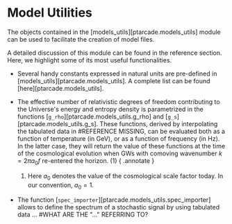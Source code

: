 # Model Utilities

The objects contained in the [models_utils][ptarcade.models_utils]
module can be used to facilitate the creation of model files.

A detailed discussion of this module can be found in the 
reference section. Here, we highlight some of its most useful functionalities.

* Several handy constants expressed in natural units are 
pre-defined in [models_utils][ptarcade.models_utils]. A complete list can be found 
[here][ptarcade.models_utils].

* The effective number of relativistic degrees of freedom contributing to 
the Universe's energy and entropy density is parametrized in the functions
[`g_rho`][ptarcade.models_utils.g_rho] and 
[`g_s`][ptarcade.models_utils.g_s]. These functions, derived by 
interpolating the tabulated data in #REFERENCE MISSING, can be evaluated both as a function of 
temperature (in GeV), or as a function of frequency (in Hz). In the latter case, they 
will return the value of these functions at the time of the cosmological 
evolution when GWs with comoving wavenumber $k=2\pi a_0 f$ re-entered the 
horizon. (1)
{ .annotate }

    1.  Here $a_0$ denotes the value of the cosmological scale factor today. 
In our convention, $a_0=1$.

* The function [`spec_importer`][ptarcade.models_utils.spec_importer] allows 
to define the spectrum of a stochastic signal by using tabulated data ... #WHAT ARE THE "..." REFERRING TO?
